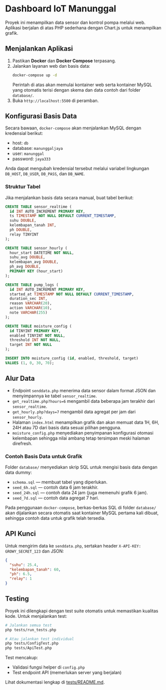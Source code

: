 # Dashboard IoT Manunggal

Proyek ini menampilkan data sensor dan kontrol pompa melalui web. Aplikasi berjalan di atas PHP sederhana dengan Chart.js untuk menampilkan grafik.

## Menjalankan Aplikasi

1. Pastikan **Docker** dan **Docker Compose** terpasang.
2. Jalankan layanan web dan basis data:
   ```bash
   docker-compose up -d
   ```
   Perintah di atas akan memulai kontainer web serta kontainer MySQL yang otomatis terisi dengan skema dan data contoh dari folder `database/`.
3. Buka `http://localhost:5500` di peramban.

## Konfigurasi Basis Data

Secara bawaan, `docker-compose` akan menjalankan MySQL dengan kredensial berikut:

- host: `db`
- database: `manunggaljaya`
- user: `manunggal`
- password: `jaya333`

Anda dapat mengubah kredensial tersebut melalui variabel lingkungan `DB_HOST`, `DB_USER`, `DB_PASS`, dan `DB_NAME`.

### Struktur Tabel
Jika menjalankan basis data secara manual, buat tabel berikut:

```sql
CREATE TABLE sensor_realtime (
  id INT AUTO_INCREMENT PRIMARY KEY,
  ts TIMESTAMP NOT NULL DEFAULT CURRENT_TIMESTAMP,
  suhu DOUBLE,
  kelembapan_tanah INT,
  ph DOUBLE,
  relay TINYINT
);

CREATE TABLE sensor_hourly (
  hour_start DATETIME NOT NULL,
  suhu_avg DOUBLE,
  kelembapan_avg DOUBLE,
  ph_avg DOUBLE,
  PRIMARY KEY (hour_start)
);

CREATE TABLE pump_logs (
  id INT AUTO_INCREMENT PRIMARY KEY,
  started_at TIMESTAMP NOT NULL DEFAULT CURRENT_TIMESTAMP,
  duration_sec INT,
  reason VARCHAR(20),
  action VARCHAR(10),
  note VARCHAR(255)
);

CREATE TABLE moisture_config (
  id TINYINT PRIMARY KEY,
  enabled TINYINT NOT NULL,
  threshold INT NOT NULL,
  target INT NOT NULL
);

INSERT INTO moisture_config (id, enabled, threshold, target)
VALUES (1, 0, 30, 70);
```

## Alur Data

- Endpoint `senddata.php` menerima data sensor dalam format JSON dan menyimpannya ke tabel `sensor_realtime`.
- `get_realtime.php?hours=6` mengambil data beberapa jam terakhir dari `sensor_realtime`.
- `get_hourly.php?days=7` mengambil data agregat per jam dari `sensor_hourly`.
- Halaman `index.html` menampilkan grafik dan akan memuat data 1H, 6H, 24H atau 7D dari basis data sesuai pilihan pengguna.
- `moisture_config.php` menyediakan penyimpanan konfigurasi otomasi kelembapan sehingga nilai ambang tetap tersimpan meski halaman direfresh.

### Contoh Basis Data untuk Grafik

Folder `database/` menyediakan skrip SQL untuk mengisi basis data dengan data dummy:

- `schema.sql` — membuat tabel yang diperlukan.
- `seed_6h.sql` — contoh data 6 jam terakhir.
- `seed_24h.sql` — contoh data 24 jam (juga memenuhi grafik 6 jam).
- `seed_7d.sql` — contoh data agregat 7 hari.

Pada penggunaan `docker-compose`, berkas-berkas SQL di folder `database/` akan dijalankan secara otomatis saat kontainer MySQL pertama kali dibuat, sehingga contoh data untuk grafik telah tersedia.

## API Kunci

Untuk mengirim data ke `senddata.php`, sertakan header `X-API-KEY: GROWY_SECRET_123` dan JSON:

```json
{
  "suhu": 25.4,
  "kelembapan_tanah": 60,
  "ph": 6.5,
  "relay": 1
}
```

## Testing

Proyek ini dilengkapi dengan test suite otomatis untuk memastikan kualitas kode. Untuk menjalankan test:

```bash
# Jalankan semua test
php tests/run_tests.php

# Atau jalankan test individual
php tests/ConfigTest.php
php tests/ApiTest.php
```

Test mencakup:
- Validasi fungsi helper di `config.php`
- Test endpoint API (memerlukan server yang berjalan)

Lihat dokumentasi lengkap di [tests/README.md](tests/README.md).
